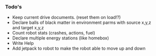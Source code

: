 ### Todo's


 - Keep current drive documents. (reset them on load!?)
 - Declare balls of black matter in environment parms with source x,y,z and target x,y,z
 - Count robot stats (crashes, actions, fuel)
 - Declare multiple energy stations (like homebox)
 - Write Help
 - Add jetpack to robot to make the robot able to move up and down 